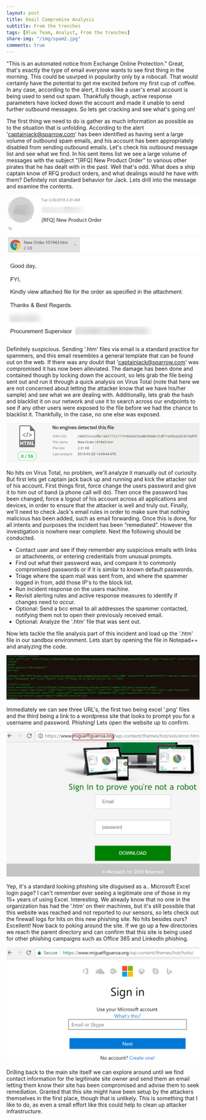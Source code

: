 ```yaml
---
layout: post
title: Email Compromise Analysis
subtitle: From the trenches
tags: [Blue Team, Analyst, From the trenches]
share-img: "/img/spam2.jpg"
comments: true
---
```


"This is an automated notice from Exchange Online Protection." Great, that's exactly the type of email everyone wants to see first thing in the morning. This could be usurped in popularity only by a robocall. That would certainly have the potential to get me excited before my first cup of coffee. In any case, according to the alert, it looks like a user's email account is being used to send out spam. Thankfully though, active response parameters have locked down the account and made it unable to send further outbound messages. So lets get cracking and see what's going on!

The first thing we need to do is gather as much information as possible as to the situation that is unfolding. According to the alert 'captainjack@sparrow.com' has been identified as having sent a large volume of outbound spam emails, and his account has been appropriately disabled from sending outbound emails. Let's check his outbound message list and see what we find. In his sent items list we see a large volume of messages with the subject "[RFQ] New Product Order" to various other pirates that he has dealt with in the past. Well that's odd. What does a ship captain know of RFQ product orders, and what dealings would he have with them? Definitely not standard behavior for Jack. Lets drill into the message and examine the contents.

<img src="/img/RFQ.png">

Definitely suspicious. Sending '.htm' files via email is a standard practice for spammers, and this email resembles a general template that can be found out on the web. If there was any doubt that 'captainjack@sparrow.com' was compromised it has now been alleviated. The damage has been done and contained though by locking down the account, so lets grab the file being sent out and run it through a quick analysis on Virus Total (note that here we are not concerned about letting the attacker know that we have his/her sample) and see what we are dealing with. Additionally, lets grab the hash and blacklist it on our network and use it to search across our endpoints to see if any other users were exposed to the file before we had the chance to blacklist it. Thankfully, in the case, no one else was exposed.

<img src="/img/VT.png">

No hits on Virus Total, no problem, we'll analyze it manually out of curiosity. But first lets get captain jack back up and running and kick the attacker out of his account. First things first, force change the users password and give it to him out of band (a phone call will do). Then once the password has been changed, force a logout of his account across all applications and devices, in order to ensure that the attacker is well and truly out. Finally, we'll need to check Jack's email rules in order to make sure that nothing malicious has been added, such as email forwarding. Once this is done, for all intents and purposes the incident has been “remediated”. However the investigation is nowhere near complete. Next the following should be conducted.

- Contact user and see if they remember any suspicious emails with links or attachments, or entering credentials from unusual prompts.
- Find out what their password was, and compare it to commonly compromised passwords or if it is similar to known default passwords.
- Triage where the spam mail was sent from, and where the spammer logged in from, add those IP's to the block list.
- Run incident response on the users machine.
- Revisit alerting rules and active response measures to identify if changes need to occur.
- Optional: Send a bcc email to all addresses the spammer contacted, notifying them not to open their previously received email.
- Optional: Analyze the '.htm' file that was sent out.

Now lets tackle the file analysis part of this incident and load up the '.htm' file in our sandbox environment. Lets start by opening the file in Notepad++ and analyzing the code. 

<img src="/img/htmfile.png">

Immediately we can see three URL's, the first two being excel '.png' files and the third being a link to a wordpress site that looks to prompt you for a username and password. Phishing! Lets open the website up to confirm.

<img src="/img/Phishing.png">

Yep, it's a standard looking phishing site disguised as a.. Microsoft Excel login page? I can't remember ever seeing a legitimate one of those in my 15+ years of using Excel. Interesting. We already know that no one in the organization has had the '.htm' on their machines, but it's still possible that this website was reached and not reported to our sensors, so lets check out the firewall logs for hits on this new phishing site. No hits besides ours? Excellent! Now back to poking around the site. If we go up a few directories we reach the parent directory and can confirm that this site is being used for other phishing campaigns such as Office 365 and LinkedIn phishing.

<img src="/img/O365.png">

Drilling back to the main site itself we can explore around until we find contact information for the legitimate site owner and send them an email letting them know their site has been compromised and advise them to seek remediation. Granted that this site might have been setup by the attackers themselves in the first place, though that is unlikely. This is something that I like to do, as even a small effort like this could help to clean up attacker infrastructure.

